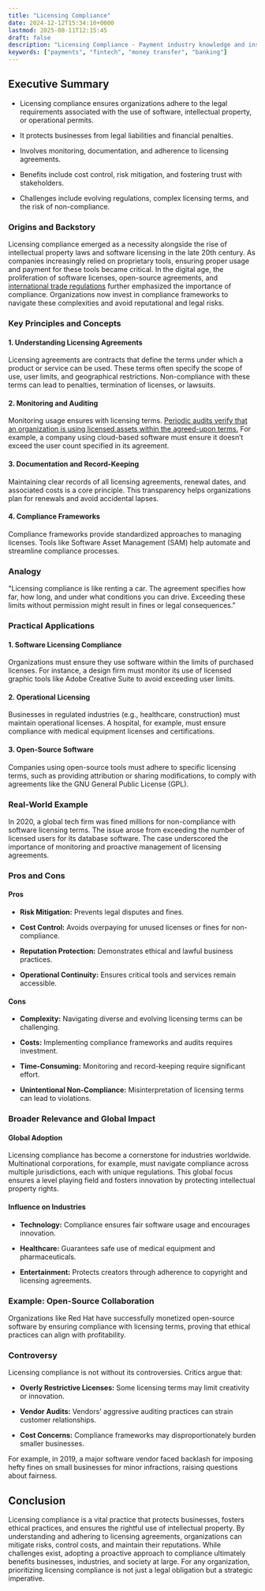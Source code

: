 ```yaml
---
title: "Licensing Compliance"
date: 2024-12-12T15:34:10+0000
lastmod: 2025-08-11T12:15:45
draft: false
description: "Licensing Compliance - Payment industry knowledge and insights"
keywords: ["payments", "fintech", "money transfer", "banking"]
---
```


## Executive Summary

- Licensing compliance ensures organizations adhere to the legal requirements associated with the use of software, intellectual property, or operational permits.

- It protects businesses from legal liabilities and financial penalties.

- Involves monitoring, documentation, and adherence to licensing agreements.

- Benefits include cost control, risk mitigation, and fostering trust with stakeholders.

- Challenges include evolving regulations, complex licensing terms, and the risk of non-compliance.

### Origins and Backstory

Licensing compliance emerged as a necessity alongside the rise of intellectual property laws and software licensing in the late 20th century. As companies increasingly relied on proprietary tools, ensuring proper usage and payment for these tools became critical. In the digital age, the proliferation of software licenses, open-source agreements, and [international trade regulations](https://faisalkhanllc.xyz/resources/payments-wiki/i/international-trade/) further emphasized the importance of compliance. Organizations now invest in compliance frameworks to navigate these complexities and avoid reputational and legal risks.

### Key Principles and Concepts

#### 1. Understanding Licensing Agreements

Licensing agreements are contracts that define the terms under which a product or service can be used. These terms often specify the scope of use, user limits, and geographical restrictions. Non-compliance with these terms can lead to penalties, termination of licenses, or lawsuits.

#### 2. Monitoring and Auditing

Monitoring usage ensures  with licensing terms. [Periodic audits verify that an organization is using licensed assets within the agreed-upon terms.](https://faisalkhanllc.xyz/resources/payments-wiki/i/what-is-an-irs-title-31-audit/) For example, a company using cloud-based software must ensure it doesn’t exceed the user count specified in its agreement.

#### 3. Documentation and Record-Keeping

Maintaining clear records of all licensing agreements, renewal dates, and associated costs is a core principle. This transparency helps organizations plan for renewals and avoid accidental lapses.

#### 4. Compliance Frameworks

Compliance frameworks provide standardized approaches to managing licenses. Tools like Software Asset Management (SAM) help automate and streamline compliance processes.

### Analogy

 "Licensing compliance is like renting a car. The agreement specifies how far, how long, and under what conditions you can drive. Exceeding these limits without permission might result in fines or legal consequences."

### Practical Applications

#### 1. Software Licensing Compliance

Organizations must ensure they use software within the limits of purchased licenses. For instance, a design firm must monitor its use of licensed graphic tools like Adobe Creative Suite to avoid exceeding user limits.

#### 2. Operational Licensing

Businesses in regulated industries (e.g., healthcare, construction) must maintain operational licenses. A hospital, for example, must ensure compliance with medical equipment licenses and certifications.

#### 3. Open-Source Software

Companies using open-source tools must adhere to specific licensing terms, such as providing attribution or sharing modifications, to comply with agreements like the GNU General Public License (GPL).

### Real-World Example

In 2020, a global tech firm was fined millions for non-compliance with software licensing terms. The issue arose from exceeding the number of licensed users for its database software. The case underscored the importance of monitoring and proactive management of licensing agreements.

### Pros and Cons

#### Pros

- **Risk Mitigation:** Prevents legal disputes and fines.

- **Cost Control:** Avoids overpaying for unused licenses or fines for non-compliance.

- **Reputation Protection:** Demonstrates ethical and lawful business practices.

- **Operational Continuity:** Ensures critical tools and services remain accessible.

#### Cons

- **Complexity:** Navigating diverse and evolving licensing terms can be challenging.

- **Costs:** Implementing compliance frameworks and audits requires investment.

- **Time-Consuming:** Monitoring and record-keeping require significant effort.

- **Unintentional Non-Compliance:** Misinterpretation of licensing terms can lead to violations.

### Broader Relevance and Global Impact

#### Global Adoption

Licensing compliance has become a cornerstone for industries worldwide. Multinational corporations, for example, must navigate compliance across multiple jurisdictions, each with unique regulations. This global focus ensures a level playing field and fosters innovation by protecting intellectual property rights.

#### Influence on Industries

- **Technology:** Compliance ensures fair software usage and encourages innovation.

- **Healthcare:** Guarantees safe use of medical equipment and pharmaceuticals.

- **Entertainment:** Protects creators through adherence to copyright and licensing agreements.

### Example: Open-Source Collaboration

Organizations like Red Hat have successfully monetized open-source software by ensuring compliance with licensing terms, proving that ethical practices can align with profitability.

### Controversy

Licensing compliance is not without its controversies. Critics argue that:

- **Overly Restrictive Licenses:** Some licensing terms may limit creativity or innovation.

- **Vendor Audits:** Vendors’ aggressive auditing practices can strain customer relationships.

- **Cost Concerns:** Compliance frameworks may disproportionately burden smaller businesses.

For example, in 2019, a major software vendor faced backlash for imposing hefty fines on small businesses for minor infractions, raising questions about fairness.

## Conclusion

Licensing compliance is a vital practice that protects businesses, fosters ethical practices, and ensures the rightful use of intellectual property. By understanding and adhering to licensing agreements, organizations can mitigate risks, control costs, and maintain their reputations. While challenges exist, adopting a proactive approach to compliance ultimately benefits businesses, industries, and society at large. For any organization, prioritizing licensing compliance is not just a legal obligation but a strategic imperative.